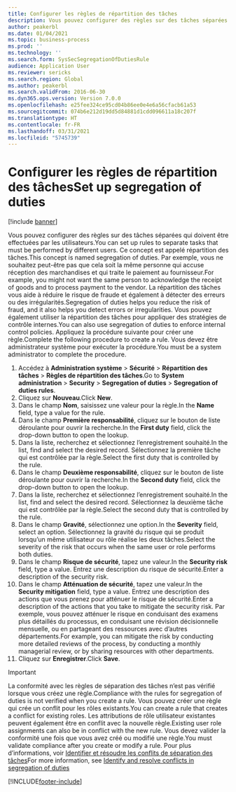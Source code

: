 ```yaml
---
title: Configurer les règles de répartition des tâches
description: Vous pouvez configurer des règles sur des tâches séparées qui doivent être effectuées par les utilisateurs.
author: peakerbl
ms.date: 01/04/2021
ms.topic: business-process
ms.prod: ''
ms.technology: ''
ms.search.form: SysSecSegregationOfDutiesRule
audience: Application User
ms.reviewer: sericks
ms.search.region: Global
ms.author: peakerbl
ms.search.validFrom: 2016-06-30
ms.dyn365.ops.version: Version 7.0.0
ms.openlocfilehash: e25fee324ce95cd04b86ee0e4e6a56cfacb61a53
ms.sourcegitcommit: 074b6e212d19dd5d84881d1cdd096611a18c207f
ms.translationtype: HT
ms.contentlocale: fr-FR
ms.lasthandoff: 03/31/2021
ms.locfileid: "5745739"
---
```

# <a name="set-up-segregation-of-duties"></a><span data-ttu-id="7f108-103">Configurer les règles de répartition des tâches</span><span class="sxs-lookup"><span data-stu-id="7f108-103">Set up segregation of duties</span></span>

[!include [banner](../../includes/banner.md)]

<span data-ttu-id="7f108-104">Vous pouvez configurer des règles sur des tâches séparées qui doivent être effectuées par les utilisateurs.</span><span class="sxs-lookup"><span data-stu-id="7f108-104">You can set up rules to separate tasks that must be performed by different users.</span></span> <span data-ttu-id="7f108-105">Ce concept est appelé répartition des tâches.</span><span class="sxs-lookup"><span data-stu-id="7f108-105">This concept is named segregation of duties.</span></span> <span data-ttu-id="7f108-106">Par exemple, vous ne souhaitez peut-être pas que cela soit la même personne qui accuse réception des marchandises et qui traite le paiement au fournisseur.</span><span class="sxs-lookup"><span data-stu-id="7f108-106">For example, you might not want the same person to acknowledge the receipt of goods and to process payment to the vendor.</span></span> <span data-ttu-id="7f108-107">La répartition des tâches vous aide à réduire le risque de fraude et également à détecter des erreurs ou des irrégularités.</span><span class="sxs-lookup"><span data-stu-id="7f108-107">Segregation of duties helps you reduce the risk of fraud, and it also helps you detect errors or irregularities.</span></span> <span data-ttu-id="7f108-108">Vous pouvez également utiliser la répartition des tâches pour appliquer des stratégies de contrôle internes.</span><span class="sxs-lookup"><span data-stu-id="7f108-108">You can also use segregation of duties to enforce internal control policies.</span></span> <span data-ttu-id="7f108-109">Appliquez la procédure suivante pour créer une règle.</span><span class="sxs-lookup"><span data-stu-id="7f108-109">Complete the following procedure to create a rule.</span></span> <span data-ttu-id="7f108-110">Vous devez être administrateur système pour exécuter la procédure.</span><span class="sxs-lookup"><span data-stu-id="7f108-110">You must be a system administrator to complete the procedure.</span></span>

1. <span data-ttu-id="7f108-111">Accédez à **Administration système** > **Sécurité** > **Répartition des tâches** > **Règles de répartition des tâches**.</span><span class="sxs-lookup"><span data-stu-id="7f108-111">Go to **System administration** > **Security** > **Segregation of duties** > **Segregation of duties rules**.</span></span>
2. <span data-ttu-id="7f108-112">Cliquez sur **Nouveau**.</span><span class="sxs-lookup"><span data-stu-id="7f108-112">Click **New**.</span></span>
3. <span data-ttu-id="7f108-113">Dans le champ **Nom**, saisissez une valeur pour la règle.</span><span class="sxs-lookup"><span data-stu-id="7f108-113">In the **Name** field, type a value for the rule.</span></span>
4. <span data-ttu-id="7f108-114">Dans le champ **Première responsabilité**, cliquez sur le bouton de liste déroulante pour ouvrir la recherche.</span><span class="sxs-lookup"><span data-stu-id="7f108-114">In the **First duty** field, click the drop-down button to open the lookup.</span></span>
5. <span data-ttu-id="7f108-115">Dans la liste, recherchez et sélectionnez l’enregistrement souhaité.</span><span class="sxs-lookup"><span data-stu-id="7f108-115">In the list, find and select the desired record.</span></span> <span data-ttu-id="7f108-116">Sélectionnez la première tâche qui est contrôlée par la règle.</span><span class="sxs-lookup"><span data-stu-id="7f108-116">Select the first duty that is controlled by the rule.</span></span>
6. <span data-ttu-id="7f108-117">Dans le champ **Deuxième responsabilité**, cliquez sur le bouton de liste déroulante pour ouvrir la recherche.</span><span class="sxs-lookup"><span data-stu-id="7f108-117">In the **Second duty** field, click the drop-down button to open the lookup.</span></span> 
7. <span data-ttu-id="7f108-118">Dans la liste, recherchez et sélectionnez l’enregistrement souhaité.</span><span class="sxs-lookup"><span data-stu-id="7f108-118">In the list, find and select the desired record.</span></span> <span data-ttu-id="7f108-119">Sélectionnez la deuxième tâche qui est contrôlée par la règle.</span><span class="sxs-lookup"><span data-stu-id="7f108-119">Select the second duty that is controlled by the rule.</span></span>
10. <span data-ttu-id="7f108-120">Dans le champ **Gravité**, sélectionnez une option.</span><span class="sxs-lookup"><span data-stu-id="7f108-120">In the **Severity** field, select an option.</span></span> <span data-ttu-id="7f108-121">Sélectionnez la gravité du risque qui se produit lorsqu’un même utilisateur ou rôle réalise les deux tâches.</span><span class="sxs-lookup"><span data-stu-id="7f108-121">Select the severity of the risk that occurs when the same user or role performs both duties.</span></span>  
11. <span data-ttu-id="7f108-122">Dans le champ **Risque de sécurité**, tapez une valeur.</span><span class="sxs-lookup"><span data-stu-id="7f108-122">In the **Security risk** field, type a value.</span></span> <span data-ttu-id="7f108-123">Entrez une description du risque de sécurité.</span><span class="sxs-lookup"><span data-stu-id="7f108-123">Enter a description of the security risk.</span></span>  
12. <span data-ttu-id="7f108-124">Dans le champ **Atténuation de sécurité**, tapez une valeur.</span><span class="sxs-lookup"><span data-stu-id="7f108-124">In the **Security mitigation** field, type a value.</span></span> <span data-ttu-id="7f108-125">Entrez une description des actions que vous prenez pour atténuer le risque de sécurité.</span><span class="sxs-lookup"><span data-stu-id="7f108-125">Enter a description of the actions that you take to mitigate the security risk.</span></span> <span data-ttu-id="7f108-126">Par exemple, vous pouvez atténuer le risque en conduisant des examens plus détaillés du processus, en conduisant une révision décisionnelle mensuelle, ou en partageant des ressources avec d’autres départements.</span><span class="sxs-lookup"><span data-stu-id="7f108-126">For example, you can mitigate the risk by conducting more detailed reviews of the process, by conducting a monthly managerial review, or by sharing resources with other departments.</span></span>     
13. <span data-ttu-id="7f108-127">Cliquez sur **Enregistrer**.</span><span class="sxs-lookup"><span data-stu-id="7f108-127">Click **Save**.</span></span>

> [!IMPORTANT] 
> <span data-ttu-id="7f108-128">La conformité avec les règles de séparation des tâches n’est pas vérifié lorsque vous créez une règle.</span><span class="sxs-lookup"><span data-stu-id="7f108-128">Compliance with the rules for segregation of duties is not verified when you create a rule.</span></span> <span data-ttu-id="7f108-129">Vous pouvez créer une règle qui crée un conflit pour les rôles existants.</span><span class="sxs-lookup"><span data-stu-id="7f108-129">You can create a rule that creates a conflict for existing roles.</span></span> <span data-ttu-id="7f108-130">Les attributions de rôle utilisateur existantes peuvent également être en conflit avec la nouvelle règle.</span><span class="sxs-lookup"><span data-stu-id="7f108-130">Existing user role assignments can also be in conflict with the new rule.</span></span> <span data-ttu-id="7f108-131">Vous devez valider la conformité une fois que vous avez créé ou modifié une règle.</span><span class="sxs-lookup"><span data-stu-id="7f108-131">You must validate compliance after you create or modify a rule.</span></span> <span data-ttu-id="7f108-132">Pour plus d’informations, voir [Identifier et résoudre les conflits de séparation des tâches](identify-resolve-conflicts-segregation-duties.md)</span><span class="sxs-lookup"><span data-stu-id="7f108-132">For more information, see [Identify and resolve conflicts in segregation of duties](identify-resolve-conflicts-segregation-duties.md)</span></span>


[!INCLUDE[footer-include](../../../../includes/footer-banner.md)]
